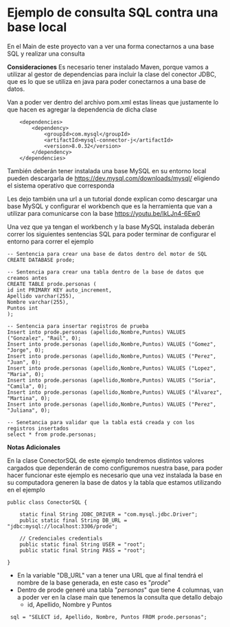 # Ejemplo de consulta SQL contra una base local

En el Main de este proyecto van a ver una forma conectarnos a una base SQL y realizar una consulta  

**Consideraciones**
Es necesario tener instalado Maven, porque vamos a utilizar al gestor de dependencias para incluir la clase del conector JDBC, que es lo que se utiliza en java para poder conectarnos a una base de datos.

Van a poder ver dentro del archivo pom.xml estas líneas que justamente lo que hacen es agregar la dependencia de dicha clase
```
    <dependencies>
        <dependency>
            <groupId>com.mysql</groupId>
            <artifactId>mysql-connector-j</artifactId>
            <version>8.0.32</version>
        </dependency>
    </dependencies>
```

También deberán tener instalada una base MySQL en su entorno local pueden descargarla de https://dev.mysql.com/downloads/mysql/ eligiendo el sistema operativo que corresponda

Les dejo también una url a un tutorial donde explican como descargar una base MySQL y configurar el workbench que es la herramienta que van a utilizar para comunicarse con la base
https://youtu.be/IkLJn4-6Ew0

Una vez que ya tengan el workbench y la base MySQL instalada deberán correr los siguientes sentencias SQL para poder terminar de configurar el entorno para correr el ejemplo 
 ~~~
-- Sentencia para crear una base de datos dentro del motor de SQL
CREATE DATABASE prode;

-- Sentencia para crear una tabla dentro de la base de datos que creamos antes
CREATE TABLE prode.personas (
id int PRIMARY KEY auto_increment,
Apellido varchar(255),
Nombre varchar(255),
Puntos int
);

-- Sentencia para insertar registros de prueba
Insert into prode.personas (apellido,Nombre,Puntos) VALUES ("Gonzalez", "Raúl", 0);
Insert into prode.personas (apellido,Nombre,Puntos) VALUES ("Gomez", "Jorge", 0);
Insert into prode.personas (apellido,Nombre,Puntos) VALUES ("Perez", "Juan", 0);
Insert into prode.personas (apellido,Nombre,Puntos) VALUES ("Lopez", "Maria", 0);
Insert into prode.personas (apellido,Nombre,Puntos) VALUES ("Soria", "Camila", 0);
Insert into prode.personas (apellido,Nombre,Puntos) VALUES ("Álvarez", "Martina", 0);
Insert into prode.personas (apellido,Nombre,Puntos) VALUES ("Perez", "Juliana", 0);

-- Senetancia para validar que la tabla está creada y con los registros insertados
select * from prode.personas;
 ~~~


**Notas Adicionales**

En la clase ConectorSQL de este ejemplo tendremos distintos valores cargados que dependerán de como configuremos nuestra base, para poder hacer funcionar este ejemplo es necesario que una vez instalada la base en su computadora generen la base de datos y la tabla que estamos utilizando en el ejemplo

```
public class ConectorSQL {

    static final String JDBC_DRIVER = "com.mysql.jdbc.Driver";
    public static final String DB_URL = "jdbc:mysql://localhost:3306/prode";

    // Credenciales credentials
    public static final String USER = "root";
    public static final String PASS = "root";

}
```

- En la variable "DB_URL" van a tener una URL que al final tendrá el nombre de la base generada, en este caso es "*prode*" 
- Dentro de prode generé una tabla "*personas*" que tiene 4 columnas, van a poder ver en la clase main que tenemos la consulta que detallo debajo
  - id, Apellido, Nombre y Puntos
```
 sql = "SELECT id, Apellido, Nombre, Puntos FROM prode.personas";
```
